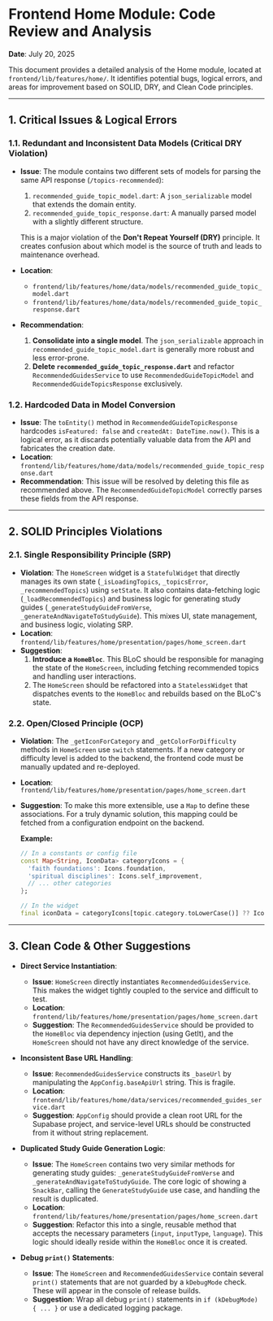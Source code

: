 # Frontend Home Module: Code Review and Analysis

**Date**: July 20, 2025

This document provides a detailed analysis of the Home module, located at `frontend/lib/features/home/`. It identifies potential bugs, logical errors, and areas for improvement based on SOLID, DRY, and Clean Code principles.

---

## 1. Critical Issues & Logical Errors

### 1.1. Redundant and Inconsistent Data Models (Critical DRY Violation)

-   **Issue**: The module contains two different sets of models for parsing the same API response (`/topics-recommended`):
    1.  `recommended_guide_topic_model.dart`: A `json_serializable` model that extends the domain entity.
    2.  `recommended_guide_topic_response.dart`: A manually parsed model with a slightly different structure.

    This is a major violation of the **Don't Repeat Yourself (DRY)** principle. It creates confusion about which model is the source of truth and leads to maintenance overhead.

-   **Location**:
    -   `frontend/lib/features/home/data/models/recommended_guide_topic_model.dart`
    -   `frontend/lib/features/home/data/models/recommended_guide_topic_response.dart`

-   **Recommendation**:
    1.  **Consolidate into a single model**. The `json_serializable` approach in `recommended_guide_topic_model.dart` is generally more robust and less error-prone.
    2.  **Delete `recommended_guide_topic_response.dart`** and refactor `RecommendedGuidesService` to use `RecommendedGuideTopicModel` and `RecommendedGuideTopicsResponse` exclusively.

### 1.2. Hardcoded Data in Model Conversion

-   **Issue**: The `toEntity()` method in `RecommendedGuideTopicResponse` hardcodes `isFeatured: false` and `createdAt: DateTime.now()`. This is a logical error, as it discards potentially valuable data from the API and fabricates the creation date.
-   **Location**: `frontend/lib/features/home/data/models/recommended_guide_topic_response.dart`
-   **Recommendation**: This issue will be resolved by deleting this file as recommended above. The `RecommendedGuideTopicModel` correctly parses these fields from the API response.

---

## 2. SOLID Principles Violations

### 2.1. Single Responsibility Principle (SRP)

-   **Violation**: The `HomeScreen` widget is a `StatefulWidget` that directly manages its own state (`_isLoadingTopics`, `_topicsError`, `_recommendedTopics`) using `setState`. It also contains data-fetching logic (`_loadRecommendedTopics`) and business logic for generating study guides (`_generateStudyGuideFromVerse`, `_generateAndNavigateToStudyGuide`). This mixes UI, state management, and business logic, violating SRP.
-   **Location**: `frontend/lib/features/home/presentation/pages/home_screen.dart`
-   **Suggestion**:
    1.  **Introduce a `HomeBloc`**. This BLoC should be responsible for managing the state of the `HomeScreen`, including fetching recommended topics and handling user interactions.
    2.  The `HomeScreen` should be refactored into a `StatelessWidget` that dispatches events to the `HomeBloc` and rebuilds based on the BLoC's state.

### 2.2. Open/Closed Principle (OCP)

-   **Violation**: The `_getIconForCategory` and `_getColorForDifficulty` methods in `HomeScreen` use `switch` statements. If a new category or difficulty level is added to the backend, the frontend code must be manually updated and re-deployed.
-   **Location**: `frontend/lib/features/home/presentation/pages/home_screen.dart`
-   **Suggestion**: To make this more extensible, use a `Map` to define these associations. For a truly dynamic solution, this mapping could be fetched from a configuration endpoint on the backend.

    **Example:**
    ```dart
    // In a constants or config file
    const Map<String, IconData> categoryIcons = {
      'faith foundations': Icons.foundation,
      'spiritual disciplines': Icons.self_improvement,
      // ... other categories
    };

    // In the widget
    final iconData = categoryIcons[topic.category.toLowerCase()] ?? Icons.menu_book;
    ```

---

## 3. Clean Code & Other Suggestions

-   **Direct Service Instantiation**:
    -   **Issue**: `HomeScreen` directly instantiates `RecommendedGuidesService`. This makes the widget tightly coupled to the service and difficult to test.
    -   **Location**: `frontend/lib/features/home/presentation/pages/home_screen.dart`
    -   **Suggestion**: The `RecommendedGuidesService` should be provided to the `HomeBloc` via dependency injection (using GetIt), and the `HomeScreen` should not have any direct knowledge of the service.

-   **Inconsistent Base URL Handling**:
    -   **Issue**: `RecommendedGuidesService` constructs its `_baseUrl` by manipulating the `AppConfig.baseApiUrl` string. This is fragile.
    -   **Location**: `frontend/lib/features/home/data/services/recommended_guides_service.dart`
    -   **Suggestion**: `AppConfig` should provide a clean root URL for the Supabase project, and service-level URLs should be constructed from it without string replacement.

-   **Duplicated Study Guide Generation Logic**:
    -   **Issue**: The `HomeScreen` contains two very similar methods for generating study guides: `_generateStudyGuideFromVerse` and `_generateAndNavigateToStudyGuide`. The core logic of showing a `SnackBar`, calling the `GenerateStudyGuide` use case, and handling the result is duplicated.
    -   **Location**: `frontend/lib/features/home/presentation/pages/home_screen.dart`
    -   **Suggestion**: Refactor this into a single, reusable method that accepts the necessary parameters (`input`, `inputType`, `language`). This logic should ideally reside within the `HomeBloc` once it is created.

-   **Debug `print()` Statements**:
    -   **Issue**: The `HomeScreen` and `RecommendedGuidesService` contain several `print()` statements that are not guarded by a `kDebugMode` check. These will appear in the console of release builds.
    -   **Suggestion**: Wrap all debug `print()` statements in `if (kDebugMode) { ... }` or use a dedicated logging package.
